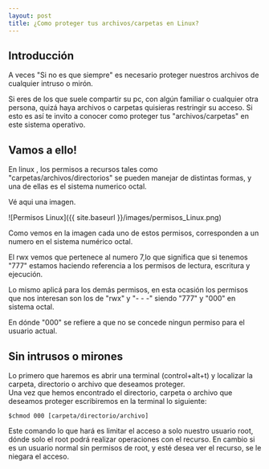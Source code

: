 ```yaml
---
layout: post
title: ¿Como proteger tus archivos/carpetas en Linux?
---
```

## Introducción 
A veces "Si no es que siempre" es necesario proteger nuestros archivos de cualquier intruso o mirón. 

Si eres de los que suele compartir su pc, con algún familiar o cualquier otra persona, quizá haya archivos o carpetas quisieras  restringir su acceso. Si esto es así te invito a conocer como proteger tus "archivos/carpetas" en este sistema operativo.

## Vamos a ello!

En linux , los permisos a recursos tales como "carpetas/archivos/directorios" se pueden manejar de distintas formas, y una de ellas es el sistema numerico octal.

Vé aqui una imagen.

![Permisos Linux]({{ site.baseurl }}/images/permisos_Linux.png)

Como vemos en la imagen cada uno de estos permisos, corresponden a un numero en el sistema numérico octal.

El rwx vemos que pertenece al numero 7,lo que significa que si tenemos "777" estamos haciendo referencia a los permisos de lectura, escritura y ejecución. 

Lo mismo aplicá para los demás permisos, en esta ocasión los permisos que nos interesan son los de "rwx" y "- - -" siendo  "777" y "000" en sistema octal.

En dónde "000" se refiere a que no se concede ningun permiso para el usuario actual.

## Sin intrusos o mirones
Lo primero que haremos es abrir una terminal (control+alt+t) y localizar la carpeta, directorio o archivo que deseamos proteger.  
Una vez que hemos encontrado el directorio, carpeta o archivo que deseamos proteger escribiremos en la terminal lo siguiente:
```
$chmod 000 [carpeta/directorio/archivo]

```
Este comando lo que hará es limitar el acceso a solo nuestro usuario root, dónde solo el root podrá realizar operaciones con el recurso. En cambio si es un usuario normal sin permisos de root, y esté desea ver el recurso, se le niegara el acceso.



